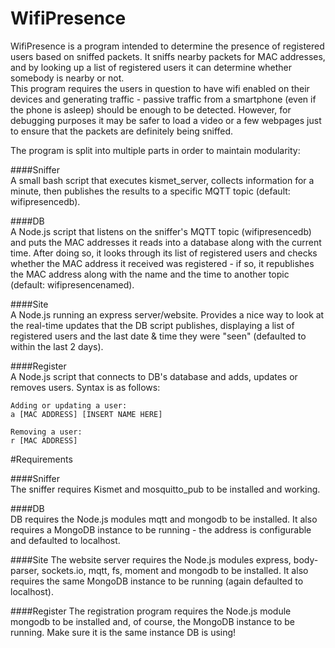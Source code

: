 # WifiPresence
WifiPresence is a program intended to determine the presence of registered users based on sniffed packets.
It sniffs nearby packets for MAC addresses, and by looking up a list of registered users it can determine whether somebody is nearby or not.  
This program requires the users in question to have wifi enabled on their devices and generating traffic - passive traffic from a smartphone (even if the phone is asleep) should be enough to be detected. However, for debugging purposes it may be safer to load a video or a few webpages just to ensure that the packets are definitely being sniffed.

The program is split into multiple parts in order to maintain modularity:

####Sniffer  
A small bash script that executes kismet_server, collects information for a minute, then publishes the results to a specific MQTT topic (default: wifipresencedb).

####DB  
A Node.js script that listens on the sniffer's MQTT topic (wifipresencedb) and puts the MAC addresses it reads into a database along with the current time. After doing so, it looks through its list of registered users and checks whether the MAC address it received was registered - if so, it republishes the MAC address along with the name and the time to another topic (default: wifipresencenamed).

####Site  
A Node.js running an express server/website. Provides a nice way to look at the real-time updates that the DB script publishes, displaying a list of registered users and the last date & time they were "seen" (defaulted to within the last 2 days).

####Register  
A Node.js script that connects to DB's database and adds, updates or removes users. Syntax is as follows:  

    Adding or updating a user:  
    a [MAC ADDRESS] [INSERT NAME HERE]
    
    Removing a user:  
    r [MAC ADDRESS]
    
    
#Requirements

####Sniffer  
The sniffer requires Kismet and mosquitto_pub to be installed and working. 

####DB  
DB requires the Node.js modules mqtt and mongodb to be installed. It also requires a MongoDB instance to be running - the address is configurable and defaulted to localhost.

####Site
The website server requires the Node.js modules express, body-parser, sockets.io, mqtt, fs, moment and mongodb to be installed. It also requires the same MongoDB instance to be running (again defaulted to localhost). 


####Register
The registration program requires the Node.js module mongodb to be installed and, of course, the MongoDB instance to be running. Make sure it is the same instance DB is using!
